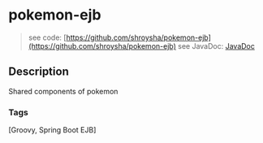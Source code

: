 # pokemon-ejb
> see code: [https://github.com/shroysha/pokemon-ejb](https://github.com/shroysha/pokemon-ejb)
> see JavaDoc: [JavaDoc](docs/javadoc/index.html)

## Description
Shared components of pokemon

### Tags
[Groovy, Spring Boot EJB]
